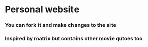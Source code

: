 # Personal website

### You can fork it and make changes to the site

### Inspired by matrix but contains other movie qutoes too
